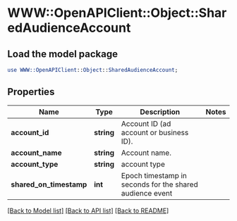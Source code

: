 # WWW::OpenAPIClient::Object::SharedAudienceAccount

## Load the model package
```perl
use WWW::OpenAPIClient::Object::SharedAudienceAccount;
```

## Properties
Name | Type | Description | Notes
------------ | ------------- | ------------- | -------------
**account_id** | **string** | Account ID (ad account or business ID). | 
**account_name** | **string** | Account name. | 
**account_type** | **string** | account type | 
**shared_on_timestamp** | **int** | Epoch timestamp in seconds for the shared audience event | 

[[Back to Model list]](../README.md#documentation-for-models) [[Back to API list]](../README.md#documentation-for-api-endpoints) [[Back to README]](../README.md)



